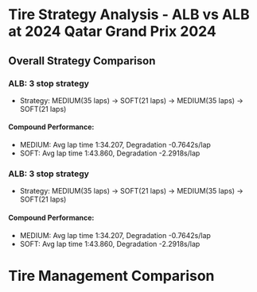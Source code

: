 # Tire Strategy Analysis - ALB vs ALB at 2024 Qatar Grand Prix 2024

## Overall Strategy Comparison

### ALB: 3 stop strategy
* Strategy: MEDIUM(35 laps) → SOFT(21 laps) → MEDIUM(35 laps) → SOFT(21 laps)

#### Compound Performance:
* MEDIUM: Avg lap time 1:34.207, Degradation -0.7642s/lap
* SOFT: Avg lap time 1:43.860, Degradation -2.2918s/lap

### ALB: 3 stop strategy
* Strategy: MEDIUM(35 laps) → SOFT(21 laps) → MEDIUM(35 laps) → SOFT(21 laps)

#### Compound Performance:
* MEDIUM: Avg lap time 1:34.207, Degradation -0.7642s/lap
* SOFT: Avg lap time 1:43.860, Degradation -2.2918s/lap

# Tire Management Comparison